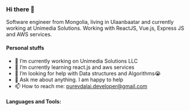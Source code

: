 ### Hi there 👋
Software engineer from Mongolia, living in Ulaanbaatar and currently working at Unimedia Solutions. Working with ReactJS, Vue.js, Express JS and AWS services.

#### Personal stuffs
- 🔭 I’m currently working on Unimedia Solutions LLC
- 🌱 I’m currently learning react.js and aws services
- 🤔 I’m looking for help with Data structures and Algorithms😭
- 💬 Ask me about anything. I am happy to help
- 📫 How to reach me: purevdalai.developer@gmail.com

#### Languages and Tools:
